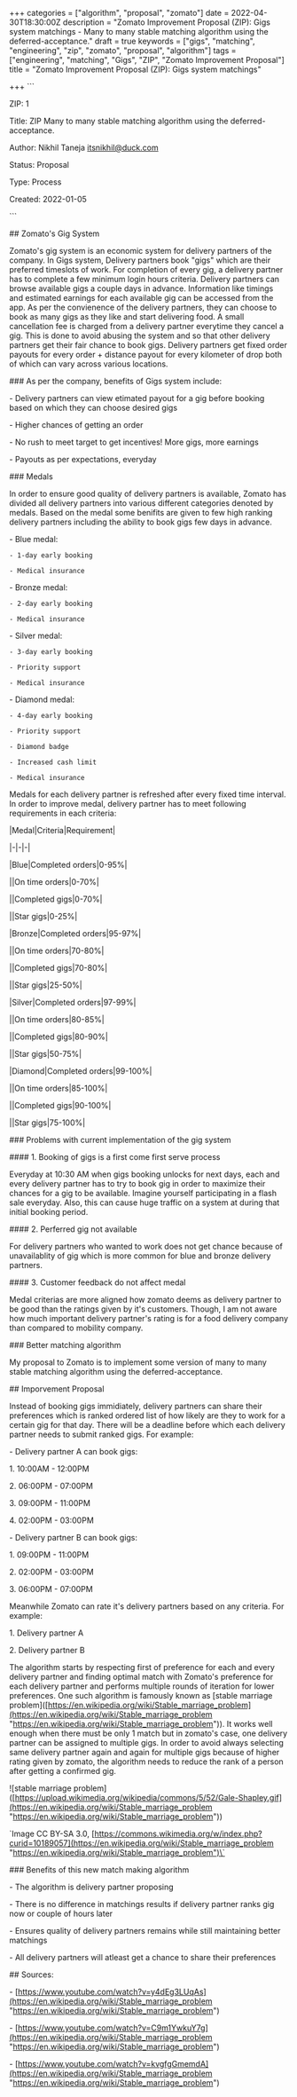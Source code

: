 +++
categories = ["algorithm", "proposal", "zomato"]
date = 2022-04-30T18:30:00Z
description = "Zomato Improvement Proposal (ZIP): Gigs system matchings - Many to many stable matching algorithm using the deferred-acceptance."
draft = true
keywords = ["gigs", "matching", "engineering", "zip", "zomato", "proposal", "algorithm"]
tags = ["engineering", "matching", "Gigs", "ZIP", "Zomato Improvement Proposal"]
title = "Zomato Improvement Proposal (ZIP): Gigs system matchings"

+++
\`\`\`

ZIP: 1

Title: ZIP Many to many stable matching algorithm using the deferred-acceptance.

Author: Nikhil Taneja <itsnikhil@duck.com>

Status: Proposal

Type: Process

Created: 2022-01-05

\`\`\`

\## Zomato's Gig System

Zomato's gig system is an economic system for delivery partners of the company. In Gigs system, Delivery partners book "gigs" which are their preferred timeslots of work. For completion of every gig, a delivery partner has to complete a few minimum login hours criteria. Delivery partners can browse available gigs a couple days in advance. Information like timings and estimated earnings for each available gig can be accessed from the app. As per the convienence of the delivery partners, they can choose to book as many gigs as they like and start delivering food. A small cancellation fee is charged from a delivery partner everytime they cancel a gig. This is done to avoid abusing the system and so that other delivery partners get their fair chance to book gigs. Delivery partners get fixed order payouts for every order + distance payout for every kilometer of drop both of which can vary across various locations.

\### As per the company, benefits of Gigs system include:

\- Delivery partners can view etimated payout for a gig before booking based on which they can choose desired gigs

\- Higher chances of getting an order

\- No rush to meet target to get incentives! More gigs, more earnings

\- Payouts as per expectations, everyday

\### Medals

In order to ensure good quality of delivery partners is available, Zomato has divided all delivery partners into various different categories denoted by medals. Based on the medal some benifits are given to few high ranking delivery partners including the ability to book gigs few days in advance.

\- Blue medal:

	- 1-day early booking

    - Medical insurance

\- Bronze medal:

	- 2-day early booking

    - Medical insurance

\- Silver medal:

	- 3-day early booking

    - Priority support

    - Medical insurance

\- Diamond medal:

	- 4-day early booking

    - Priority support

    - Diamond badge

    - Increased cash limit

    - Medical insurance

Medals for each delivery partner is refreshed after every fixed time interval. In order to improve medal, delivery partner has to meet following requirements in each criteria:

|Medal|Criteria|Requirement|

|-|-|-|

|Blue|Completed orders|0-95%|

||On time orders|0-70%|

||Completed gigs|0-70%|

||Star gigs|0-25%|

|Bronze|Completed orders|95-97%|

||On time orders|70-80%|

||Completed gigs|70-80%|

||Star gigs|25-50%|

|Silver|Completed orders|97-99%|

||On time orders|80-85%|

||Completed gigs|80-90%|

||Star gigs|50-75%|

|Diamond|Completed orders|99-100%|

||On time orders|85-100%|

||Completed gigs|90-100%|

||Star gigs|75-100%|

\### Problems with current implementation of the gig system

\#### 1. Booking of gigs is a first come first serve process

Everyday at 10:30 AM when gigs booking unlocks for next days, each and every delivery partner has to try to book gig in order to maximize their chances for a gig to be available. Imagine yourself participating in a flash sale everyday. Also, this can cause huge traffic on a system at during that initial booking period.

\#### 2. Perferred gig not available

For delivery partners who wanted to work does not get chance because of unavailablity of gig which is more common for blue and bronze delivery partners.

\#### 3. Customer feedback do not affect medal

Medal criterias are more aligned how zomato deems as delivery partner to be good than the ratings given by it's customers. Though, I am not aware how much important delivery partner's rating is for a food delivery company than compared to mobility company.

\### Better matching algorithm

My proposal to Zomato is to implement some version of many to many stable matching algorithm using the deferred-acceptance.

\## Imporvement Proposal

Instead of booking gigs immidiately, delivery partners can share their preferences which is ranked ordered list of how likely are they to work for a certain gig for that day. There will be a deadline before which each delivery partner needs to submit ranked gigs. For example:

\- Delivery partner A can book gigs:

1\. 10:00AM - 12:00PM

2\. 06:00PM - 07:00PM

3\. 09:00PM - 11:00PM

4\. 02:00PM - 03:00PM

\- Delivery partner B can book gigs:

1\. 09:00PM - 11:00PM

2\. 02:00PM - 03:00PM

3\. 06:00PM - 07:00PM

Meanwhile Zomato can rate it's delivery partners based on any criteria. For example:

1\. Delivery partner A

2\. Delivery partner B

The algorithm starts by respecting first of preference for each and every delivery partner and finding optimal match with Zomato's preference for each delivery partner and performs multiple rounds of iteration for lower preferences. One such algorithm is famously known as \[stable marriage problem\]([https://en.wikipedia.org/wiki/Stable_marriage_problem](https://en.wikipedia.org/wiki/Stable_marriage_problem "https://en.wikipedia.org/wiki/Stable_marriage_problem")). It works well enough when there must be only 1 match but in zomato's case, one delivery partner can be assigned to multiple gigs. In order to avoid always selecting same delivery partner again and again for multiple gigs because of higher rating given by zomato, the algorithm needs to reduce the rank of a person after getting a confirmed gig.

!\[stable marriage problem\]([https://upload.wikimedia.org/wikipedia/commons/5/52/Gale-Shapley.gif](https://en.wikipedia.org/wiki/Stable_marriage_problem "https://en.wikipedia.org/wiki/Stable_marriage_problem"))

\`Image CC BY-SA 3.0, [https://commons.wikimedia.org/w/index.php?curid=10189057](https://en.wikipedia.org/wiki/Stable_marriage_problem "https://en.wikipedia.org/wiki/Stable_marriage_problem")\`

\### Benefits of this new match making algorithm

\- The algorithm is delivery partner proposing

\- There is no difference in matchings results if delivery partner ranks gig now or couple of hours later

\- Ensures quality of delivery partners remains while still maintaining better matchings

\- All delivery partners will atleast get a chance to share their preferences  

\## Sources:

\- [https://www.youtube.com/watch?v=y4dEg3LUqAs](https://en.wikipedia.org/wiki/Stable_marriage_problem "https://en.wikipedia.org/wiki/Stable_marriage_problem")

\- [https://www.youtube.com/watch?v=C9m1YwkuY7g](https://en.wikipedia.org/wiki/Stable_marriage_problem "https://en.wikipedia.org/wiki/Stable_marriage_problem")

\- [https://www.youtube.com/watch?v=kvgfgGmemdA](https://en.wikipedia.org/wiki/Stable_marriage_problem "https://en.wikipedia.org/wiki/Stable_marriage_problem")